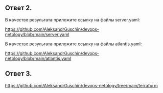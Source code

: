 ## Ответ 2.

В качестве результата приложите ссылку на файлы server.yaml:

<https://github.com/AleksandrGuschin/devops-netology/blob/main/server.yaml>

В качестве результата приложите ссылку на файлы atlantis.yaml:

<https://github.com/AleksandrGuschin/devops-netology/blob/main/atlantis.yaml>


## Ответ 3.

<https://github.com/AleksandrGuschin/devops-netology/tree/main/terraform>

